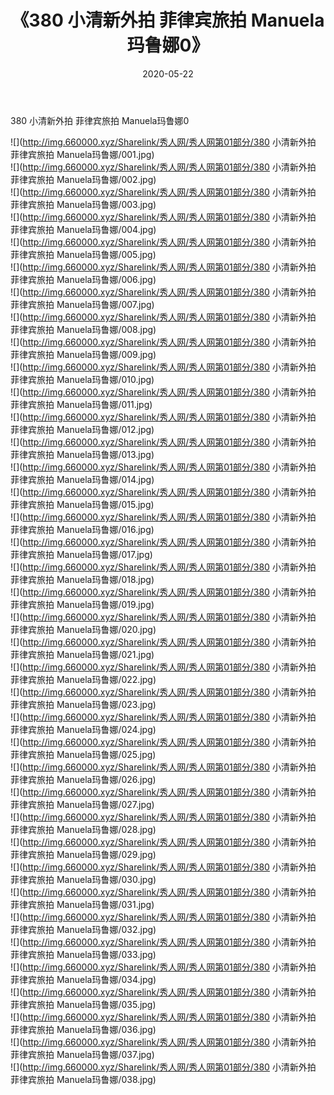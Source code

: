﻿---
layout: post
title:  《380 小清新外拍 菲律宾旅拍 Manuela玛鲁娜0》
date:   2020-05-22
img: http://img.660000.xyz/Sharelink/秀人网/秀人网第01部分/380 小清新外拍 菲律宾旅拍 Manuela玛鲁娜0/000.jpg
categories: [美女, 清纯, 唯美]
---

380 小清新外拍 菲律宾旅拍 Manuela玛鲁娜0

  ![](http://img.660000.xyz/Sharelink/秀人网/秀人网第01部分/380 小清新外拍 菲律宾旅拍 Manuela玛鲁娜/001.jpg) <br> ![](http://img.660000.xyz/Sharelink/秀人网/秀人网第01部分/380 小清新外拍 菲律宾旅拍 Manuela玛鲁娜/002.jpg) <br> ![](http://img.660000.xyz/Sharelink/秀人网/秀人网第01部分/380 小清新外拍 菲律宾旅拍 Manuela玛鲁娜/003.jpg) <br> ![](http://img.660000.xyz/Sharelink/秀人网/秀人网第01部分/380 小清新外拍 菲律宾旅拍 Manuela玛鲁娜/004.jpg) <br> ![](http://img.660000.xyz/Sharelink/秀人网/秀人网第01部分/380 小清新外拍 菲律宾旅拍 Manuela玛鲁娜/005.jpg) <br> ![](http://img.660000.xyz/Sharelink/秀人网/秀人网第01部分/380 小清新外拍 菲律宾旅拍 Manuela玛鲁娜/006.jpg) <br> ![](http://img.660000.xyz/Sharelink/秀人网/秀人网第01部分/380 小清新外拍 菲律宾旅拍 Manuela玛鲁娜/007.jpg) <br> ![](http://img.660000.xyz/Sharelink/秀人网/秀人网第01部分/380 小清新外拍 菲律宾旅拍 Manuela玛鲁娜/008.jpg) <br> ![](http://img.660000.xyz/Sharelink/秀人网/秀人网第01部分/380 小清新外拍 菲律宾旅拍 Manuela玛鲁娜/009.jpg) <br> ![](http://img.660000.xyz/Sharelink/秀人网/秀人网第01部分/380 小清新外拍 菲律宾旅拍 Manuela玛鲁娜/010.jpg) <br> ![](http://img.660000.xyz/Sharelink/秀人网/秀人网第01部分/380 小清新外拍 菲律宾旅拍 Manuela玛鲁娜/011.jpg) <br> ![](http://img.660000.xyz/Sharelink/秀人网/秀人网第01部分/380 小清新外拍 菲律宾旅拍 Manuela玛鲁娜/012.jpg) <br> ![](http://img.660000.xyz/Sharelink/秀人网/秀人网第01部分/380 小清新外拍 菲律宾旅拍 Manuela玛鲁娜/013.jpg) <br> ![](http://img.660000.xyz/Sharelink/秀人网/秀人网第01部分/380 小清新外拍 菲律宾旅拍 Manuela玛鲁娜/014.jpg) <br> ![](http://img.660000.xyz/Sharelink/秀人网/秀人网第01部分/380 小清新外拍 菲律宾旅拍 Manuela玛鲁娜/015.jpg) <br> ![](http://img.660000.xyz/Sharelink/秀人网/秀人网第01部分/380 小清新外拍 菲律宾旅拍 Manuela玛鲁娜/016.jpg) <br> ![](http://img.660000.xyz/Sharelink/秀人网/秀人网第01部分/380 小清新外拍 菲律宾旅拍 Manuela玛鲁娜/017.jpg) <br> ![](http://img.660000.xyz/Sharelink/秀人网/秀人网第01部分/380 小清新外拍 菲律宾旅拍 Manuela玛鲁娜/018.jpg) <br> ![](http://img.660000.xyz/Sharelink/秀人网/秀人网第01部分/380 小清新外拍 菲律宾旅拍 Manuela玛鲁娜/019.jpg) <br> ![](http://img.660000.xyz/Sharelink/秀人网/秀人网第01部分/380 小清新外拍 菲律宾旅拍 Manuela玛鲁娜/020.jpg) <br> ![](http://img.660000.xyz/Sharelink/秀人网/秀人网第01部分/380 小清新外拍 菲律宾旅拍 Manuela玛鲁娜/021.jpg) <br> ![](http://img.660000.xyz/Sharelink/秀人网/秀人网第01部分/380 小清新外拍 菲律宾旅拍 Manuela玛鲁娜/022.jpg) <br> ![](http://img.660000.xyz/Sharelink/秀人网/秀人网第01部分/380 小清新外拍 菲律宾旅拍 Manuela玛鲁娜/023.jpg) <br> ![](http://img.660000.xyz/Sharelink/秀人网/秀人网第01部分/380 小清新外拍 菲律宾旅拍 Manuela玛鲁娜/024.jpg) <br> ![](http://img.660000.xyz/Sharelink/秀人网/秀人网第01部分/380 小清新外拍 菲律宾旅拍 Manuela玛鲁娜/025.jpg) <br> ![](http://img.660000.xyz/Sharelink/秀人网/秀人网第01部分/380 小清新外拍 菲律宾旅拍 Manuela玛鲁娜/026.jpg) <br> ![](http://img.660000.xyz/Sharelink/秀人网/秀人网第01部分/380 小清新外拍 菲律宾旅拍 Manuela玛鲁娜/027.jpg) <br> ![](http://img.660000.xyz/Sharelink/秀人网/秀人网第01部分/380 小清新外拍 菲律宾旅拍 Manuela玛鲁娜/028.jpg) <br> ![](http://img.660000.xyz/Sharelink/秀人网/秀人网第01部分/380 小清新外拍 菲律宾旅拍 Manuela玛鲁娜/029.jpg) <br> ![](http://img.660000.xyz/Sharelink/秀人网/秀人网第01部分/380 小清新外拍 菲律宾旅拍 Manuela玛鲁娜/030.jpg) <br> ![](http://img.660000.xyz/Sharelink/秀人网/秀人网第01部分/380 小清新外拍 菲律宾旅拍 Manuela玛鲁娜/031.jpg) <br> ![](http://img.660000.xyz/Sharelink/秀人网/秀人网第01部分/380 小清新外拍 菲律宾旅拍 Manuela玛鲁娜/032.jpg) <br> ![](http://img.660000.xyz/Sharelink/秀人网/秀人网第01部分/380 小清新外拍 菲律宾旅拍 Manuela玛鲁娜/033.jpg) <br> ![](http://img.660000.xyz/Sharelink/秀人网/秀人网第01部分/380 小清新外拍 菲律宾旅拍 Manuela玛鲁娜/034.jpg) <br> ![](http://img.660000.xyz/Sharelink/秀人网/秀人网第01部分/380 小清新外拍 菲律宾旅拍 Manuela玛鲁娜/035.jpg) <br> ![](http://img.660000.xyz/Sharelink/秀人网/秀人网第01部分/380 小清新外拍 菲律宾旅拍 Manuela玛鲁娜/036.jpg) <br> ![](http://img.660000.xyz/Sharelink/秀人网/秀人网第01部分/380 小清新外拍 菲律宾旅拍 Manuela玛鲁娜/037.jpg) <br> ![](http://img.660000.xyz/Sharelink/秀人网/秀人网第01部分/380 小清新外拍 菲律宾旅拍 Manuela玛鲁娜/038.jpg) <br>